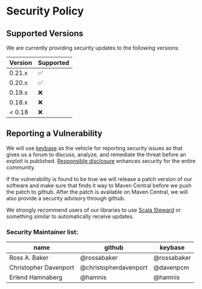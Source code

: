 # Security Policy

## Supported Versions

We are currently providing security updates to the following versions: 

| Version | Supported          |
| ------- | ------------------ |
| 0.21.x   | :white_check_mark: |
| 0.20.x   | :white_check_mark: |
| 0.19.x   | :x: |
| 0.18.x   | :x: |
| < 0.18   | :x: |

## Reporting a Vulnerability

We will use [keybase](https://keybase.io) as the vehicle for reporting security issues as that gives us a
forum to discuss, analyze, and remediate the threat before an exploit is published.
[Responsible disclosure](https://en.wikipedia.org/wiki/Responsible_disclosure) enhances security for the entire community.

If the vulnerability is found to be true we will release a patch version of our software
and make sure that finds it way to Maven Central before we push the patch to github.
After the patch is available on Maven Central, we will also provide a security advisory through github.

We strongly recommend users of our libraries to use [Scala Steward](https://github.com/fthomas/scala-steward) or something similar to 
automatically receive updates.

### Security Maintainer list:

|name | github | keybase |
|-----|--------|---------|
| Ross A. Baker | @rossabaker | @rossabaker|
| Christopher Davenport | @christopherdavenport | @davenpcm |
| Erlend Hamnaberg | @hamnis | @hamnis|  
